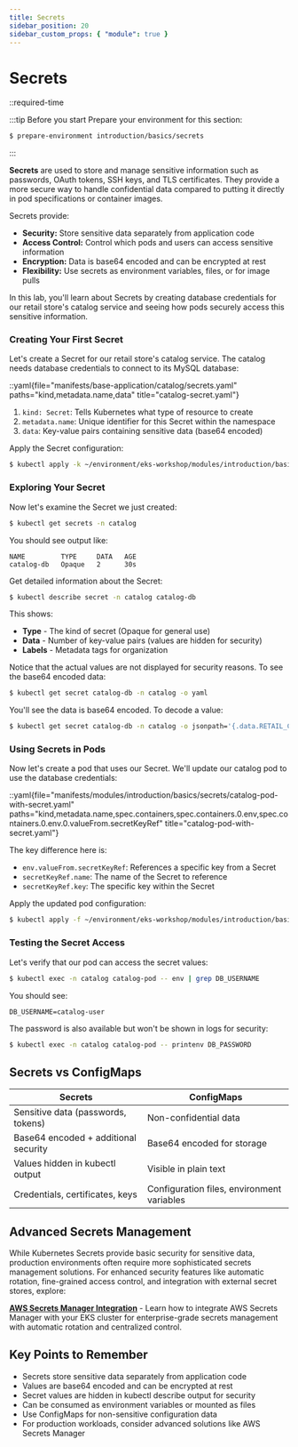 ```yaml
---
title: Secrets
sidebar_position: 20
sidebar_custom_props: { "module": true }
---
```


# Secrets

::required-time

:::tip Before you start
Prepare your environment for this section:

```bash timeout=300 wait=10
$ prepare-environment introduction/basics/secrets
```

:::

**Secrets** are used to store and manage sensitive information such as passwords, OAuth tokens, SSH keys, and TLS certificates. They provide a more secure way to handle confidential data compared to putting it directly in pod specifications or container images.

Secrets provide:
- **Security:** Store sensitive data separately from application code
- **Access Control:** Control which pods and users can access sensitive information
- **Encryption:** Data is base64 encoded and can be encrypted at rest
- **Flexibility:** Use secrets as environment variables, files, or for image pulls

In this lab, you'll learn about Secrets by creating database credentials for our retail store's catalog service and seeing how pods securely access this sensitive information.

### Creating Your First Secret

Let's create a Secret for our retail store's catalog service. The catalog needs database credentials to connect to its MySQL database:

::yaml{file="manifests/base-application/catalog/secrets.yaml" paths="kind,metadata.name,data" title="catalog-secret.yaml"}

1. `kind: Secret`: Tells Kubernetes what type of resource to create
2. `metadata.name`: Unique identifier for this Secret within the namespace
5. `data`: Key-value pairs containing sensitive data (base64 encoded)

Apply the Secret configuration:
```bash
$ kubectl apply -k ~/environment/eks-workshop/modules/introduction/basics/secrets
```

### Exploring Your Secret

Now let's examine the Secret we just created:

```bash
$ kubectl get secrets -n catalog
```

You should see output like:
```
NAME         TYPE     DATA   AGE
catalog-db   Opaque   2      30s
```

Get detailed information about the Secret:
```bash
$ kubectl describe secret -n catalog catalog-db
```

This shows:
- **Type** - The kind of secret (Opaque for general use)
- **Data** - Number of key-value pairs (values are hidden for security)
- **Labels** - Metadata tags for organization

Notice that the actual values are not displayed for security reasons. To see the base64 encoded data:
```bash
$ kubectl get secret catalog-db -n catalog -o yaml
```

You'll see the data is base64 encoded. To decode a value:
```bash
$ kubectl get secret catalog-db -n catalog -o jsonpath='{.data.RETAIL_CATALOG_PERSISTENCE_USER}' | base64 --decode
```

### Using Secrets in Pods

Now let's create a pod that uses our Secret. We'll update our catalog pod to use the database credentials:

::yaml{file="manifests/modules/introduction/basics/secrets/catalog-pod-with-secret.yaml" paths="kind,metadata.name,spec.containers,spec.containers.0.env,spec.containers.0.env.0.valueFrom.secretKeyRef" title="catalog-pod-with-secret.yaml"}

The key difference here is:
- `env.valueFrom.secretKeyRef`: References a specific key from a Secret
- `secretKeyRef.name`: The name of the Secret to reference
- `secretKeyRef.key`: The specific key within the Secret

Apply the updated pod configuration:
```bash
$ kubectl apply -f ~/environment/eks-workshop/modules/introduction/basics/secrets/catalog-pod-with-secret.yaml
```

### Testing the Secret Access

Let's verify that our pod can access the secret values:

```bash
$ kubectl exec -n catalog catalog-pod -- env | grep DB_USERNAME
```

You should see:
```
DB_USERNAME=catalog-user
```

The password is also available but won't be shown in logs for security:
```bash
$ kubectl exec -n catalog catalog-pod -- printenv DB_PASSWORD
```

## Secrets vs ConfigMaps

| Secrets | ConfigMaps |
|---------|------------|
| Sensitive data (passwords, tokens) | Non-confidential data |
| Base64 encoded + additional security | Base64 encoded for storage |
| Values hidden in kubectl output | Visible in plain text |
| Credentials, certificates, keys | Configuration files, environment variables |

## Advanced Secrets Management

While Kubernetes Secrets provide basic security for sensitive data, production environments often require more sophisticated secrets management solutions. For enhanced security features like automatic rotation, fine-grained access control, and integration with external secret stores, explore:

**[AWS Secrets Manager Integration](../../../security/secrets-management/secrets-manager/)** - Learn how to integrate AWS Secrets Manager with your EKS cluster for enterprise-grade secrets management with automatic rotation and centralized control.

## Key Points to Remember

* Secrets store sensitive data separately from application code
* Values are base64 encoded and can be encrypted at rest
* Secret values are hidden in kubectl describe output for security
* Can be consumed as environment variables or mounted as files
* Use ConfigMaps for non-sensitive configuration data
* For production workloads, consider advanced solutions like AWS Secrets Manager

